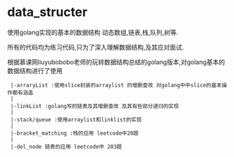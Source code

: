 # data_structer
使用golang实现的基本的数据结构
动态数组,链表,栈,队列,树等.

所有的代码均为练习代码,只为了深入理解数据结构,及其应对面试.

根据慕课网liuyubobobo老师的玩转数据结构总结的golang版本,对golang基本的数据结构进行了使用


     
     |-arraryList :使用slice封装的arraylist 的增删查改 对golang中中slice的基本操作都有涵盖
     |
     |-linkList :golang写的链表及其增删查改 及其有些部分递归的实现
     | 
     |-stack/queue :使用arraylist和linklist的实现
     |
     |-bracket_matching :栈的应用 leetcode中20题
     |
     |-del_node 链表的应用 leetcode中 203题
